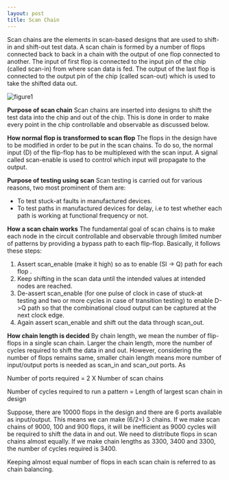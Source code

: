 ```yaml
---
layout: post
title: Scan Chain
---
```


Scan chains are the elements in scan-based designs that are used to shift-in and shift-out test data. A scan chain is formed by a number of flops connected back to back in a chain with the output of one flop connected to another. The input of first flop is connected to the input pin of the chip (called scan-in) from where scan data is fed. The output of the last flop is connected to the output pin of the chip (called scan-out) which is used to take the shifted data out.

![figure1](https://1.bp.blogspot.com/-ZyhQSc9G_-w/UeXr2KsuTMI/AAAAAAAAAIk/lD8Lk4mr4rM/s640/Scan+chain.png)

**Purpose of scan chain**
Scan chains are inserted into designs to shift the test data into the chip and out of the chip. This is done in order to make every point in the chip controllable and observable as discussed below.

**How normal flop is transformed to scan flop**
The flops in the design have to be modified in order to be put in the scan chains. To do so, the normal input (D) of the flip-flop has to be multiplexed with the scan input. A signal called scan-enable is used to control which input will propagate to the output.

**Purpose of testing using scan**
Scan testing is carried out for various reasons, two most prominent of them are:
- To test stuck-at faults in manufactured devices.
- To test paths in manufactured devices for delay, i.e to test whether each path is working at functional frequency or not.

**How a scan chain works**
The fundamental goal of scan chains is to make each node in the circuit controllable and observable through limited number of patterns by providing a bypass path to each flip-flop. Basically, it follows these steps:
1. Assert scan_enable (make it high) so as to enable (SI -> Q) path for each flop .
2. Keep shifting in the scan data until the intended values at intended nodes are reached.
3. De-assert scan_enable (for one pulse of clock in case of stuck-at testing and two or more cycles in case of transition testing) to enable D->Q path so that the combinational cloud output can be captured at the next clock edge.
4. Again assert scan_enable and shift out the data through scan_out.

**How chain length is decided**
By chain length, we mean the number of flip-flops in a single scan chain. Larger the chain length, more the number of cycles required to shift the data in and out. However, considering the number of flops remains same, smaller chain length means more number of input/output ports is needed as scan_in and scan_out ports. As

Number of ports required = 2 X Number of scan chains

Number of cycles required to run a pattern = Length of largest scan chain in design

Suppose, there are 10000 flops in the design and there are 6 ports available as input/output. This means we can make (6/2=) 3 chains. If we make scan chains of 9000, 100 and 900 flops, it will be inefficient as 9000 cycles will be required to shift the data in and out. We need to distribute flops in scan chains almost equally. If we make chain lengths as 3300, 3400 and 3300, the number of cycles required is 3400.

Keeping almost equal number of flops in each scan chain is referred to as chain balancing.
